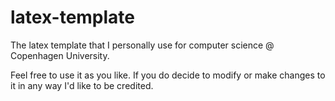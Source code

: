 # latex-template
The latex template that I personally use for computer science @ Copenhagen University. 

Feel free to use it as you like. If you do decide to modify or make changes to it in any way I'd like to be credited.

